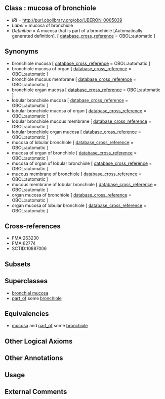 
## Class : mucosa of bronchiole

 * *IRI* = http://purl.obolibrary.org/obo/UBERON_0005039
 * *Label* = mucosa of bronchiole
 * *Definition* = A mucosa that is part of a bronchiole [Automatically generated definition]. [ [database_cross_reference](../../ef/oboInOwl#hasDbXref.md) = OBOL:automatic ]

## Synonyms

 * bronchiole mucosa [ [database_cross_reference](../../ef/oboInOwl#hasDbXref.md) = OBOL:automatic ]
 * bronchiole mucosa of organ [ [database_cross_reference](../../ef/oboInOwl#hasDbXref.md) = OBOL:automatic ]
 * bronchiole mucous membrane [ [database_cross_reference](../../ef/oboInOwl#hasDbXref.md) = OBOL:automatic ]
 * bronchiole organ mucosa [ [database_cross_reference](../../ef/oboInOwl#hasDbXref.md) = OBOL:automatic ]
 * lobular bronchiole mucosa [ [database_cross_reference](../../ef/oboInOwl#hasDbXref.md) = OBOL:automatic ]
 * lobular bronchiole mucosa of organ [ [database_cross_reference](../../ef/oboInOwl#hasDbXref.md) = OBOL:automatic ]
 * lobular bronchiole mucous membrane [ [database_cross_reference](../../ef/oboInOwl#hasDbXref.md) = OBOL:automatic ]
 * lobular bronchiole organ mucosa [ [database_cross_reference](../../ef/oboInOwl#hasDbXref.md) = OBOL:automatic ]
 * mucosa of lobular bronchiole [ [database_cross_reference](../../ef/oboInOwl#hasDbXref.md) = OBOL:automatic ]
 * mucosa of organ of bronchiole [ [database_cross_reference](../../ef/oboInOwl#hasDbXref.md) = OBOL:automatic ]
 * mucosa of organ of lobular bronchiole [ [database_cross_reference](../../ef/oboInOwl#hasDbXref.md) = OBOL:automatic ]
 * mucous membrane of bronchiole [ [database_cross_reference](../../ef/oboInOwl#hasDbXref.md) = OBOL:automatic ]
 * mucous membrane of lobular bronchiole [ [database_cross_reference](../../ef/oboInOwl#hasDbXref.md) = OBOL:automatic ]
 * organ mucosa of bronchiole [ [database_cross_reference](../../ef/oboInOwl#hasDbXref.md) = OBOL:automatic ]
 * organ mucosa of lobular bronchiole [ [database_cross_reference](../../ef/oboInOwl#hasDbXref.md) = OBOL:automatic ]

## Cross-references

 * FMA:263230
 * FMA:62774
 * SCTID:10887006

## Subsets


## Superclasses

 * [bronchial mucosa](../../UBERON/10/UBERON_0000410.md)
 * [part_of](../../BFO/50/BFO_0000050.md) some [bronchiole](../../UBERON/86/UBERON_0002186.md)

## Equivalencies

 * [mucosa](../../UBERON/44/UBERON_0000344.md) and [part_of](../../BFO/50/BFO_0000050.md) some [bronchiole](../../UBERON/86/UBERON_0002186.md)

## Other Logical Axioms


## Other Annotations


## Usage


## External Comments

